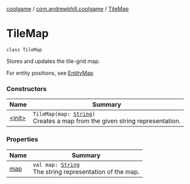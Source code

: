 [coolgame](../../index.md) / [com.andrewkhill.coolgame](../index.md) / [TileMap](./index.md)

# TileMap

`class TileMap`

Stores and updates the tile-grid map.

For entity positions, see [EntityMap](../-entity-map/index.md)

### Constructors

| Name | Summary |
|---|---|
| [&lt;init&gt;](-init-.md) | `TileMap(map: `[`String`](https://kotlinlang.org/api/latest/jvm/stdlib/kotlin/-string/index.html)`)`<br>Creates a map from the given string representation. |

### Properties

| Name | Summary |
|---|---|
| [map](map.md) | `val map: `[`String`](https://kotlinlang.org/api/latest/jvm/stdlib/kotlin/-string/index.html)<br>The string representation of the map. |

